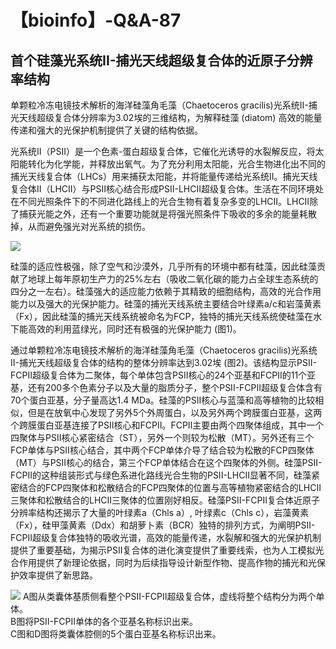 # 【bioinfo】-Q&A-87


## 首个硅藻光系统II-捕光天线超级复合体的近原子分辨率结构

单颗粒冷冻电镜技术解析的海洋硅藻角毛藻（Chaetoceros gracilis)光系统II-捕光天线超级复合体分辨率为3.02埃的三维结构，为解释硅藻 (diatom) 高效的能量传递和强大的光保护机制提供了关键的结构依据。

光系统II（PSII）是一个色素-蛋白超级复合体，它催化光诱导的水裂解反应，将太阳能转化为化学能，并释放出氧气。为了充分利用太阳能，光合生物进化出不同的捕光天线复合体（LHCs）用来捕获太阳能，并将能量传递给光系统II。捕光天线复合体II（LHCII）与PSII核心结合形成PSII-LHCII超级复合体。生活在不同环境处在不同光照条件下的不同进化路线上的光合生物有着复杂多变的LHCII。LHCII除了捕获光能之外，还有一个重要功能就是将强光照条件下吸收的多余的能量耗散掉，从而避免强光对光系统的损伤。

![](1.jpg)

硅藻的适应性极强，除了空气和沙漠外，几乎所有的环境中都有硅藻，因此硅藻贡献了地球上每年原初生产力的25%左右（吸收二氧化碳的能力占全球生态系统的四分之一左右）。硅藻强大的适应能力依赖于其精致的细胞结构，高效的光合作用能力以及强大的光保护能力。硅藻的捕光天线系统主要结合叶绿素a/c和岩藻黄素（Fx），因此硅藻的捕光天线系统被命名为FCP，独特的捕光天线系统使硅藻在水下能高效的利用蓝绿光，同时还有极强的光保护能力 (图1)。

通过单颗粒冷冻电镜技术解析的海洋硅藻角毛藻（Chaetoceros gracilis)光系统II-捕光天线超级复合体的结构的整体分辨率达到3.02埃 (图2)。该结构显示PSII-FCPII超级复合体为二聚体，每个单体包含PSII核心的24个亚基和FCPII的11个亚基，还有200多个色素分子以及大量的脂质分子，整个PSII-FCPII超级复合体含有70个蛋白亚基，分子量高达1.4 MDa。硅藻的PSII核心与蓝藻和高等植物的比较相似，但是在放氧中心发现了另外5个外周蛋白，以及另外两个跨膜蛋白亚基，这两个跨膜蛋白亚基连接了PSII核心和FCPII。FCPII主要由两个四聚体组成，其中一个四聚体与PSII核心紧密结合（ST），另外一个则较为松散（MT）。另外还有三个FCP单体与PSII核心结合，其中两个FCP单体介导了结合较为松散的FCP四聚体（MT）与PSII核心的结合，第三个FCP单体结合在这个四聚体的外侧。硅藻PSII-FCPII的这种组装形式与绿色系进化路线光合生物的PSII-LHCII显著不同，硅藻紧密结合的FCP四聚体和松散结合的FCP四聚体的位置与高等植物紧密结合的LHCII三聚体和松散结合的LHCII三聚体的位置刚好相反。硅藻PSII-FCPII复合体近原子分辨率结构还揭示了大量的叶绿素a（Chls a）, 叶绿素c（Chls c），岩藻黄素（Fx），硅甲藻黄素（Ddx）和胡萝卜素（BCR）独特的排列方式，为阐明PSII-FCPII超级复合体独特的吸收光谱，高效的能量传递，水裂解和强大的光保护机制提供了重要基础，为揭示PSII复合体的进化演变提供了重要线索，也为人工模拟光合作用提供了新理论依据，同时为后续指导设计新型作物、提高作物的捕光和光保护效率提供了新思路。

![](2.jpg)
A图从类囊体基质侧看整个PSII-FCPII超级复合体，虚线将整个结构分为两个单体。     
B图将PSII-FCPII单体的各个亚基名称标识出来。     
C图和D图将类囊体腔侧的5个蛋白亚基名称标识出来。


